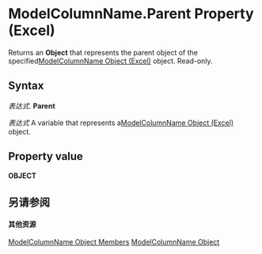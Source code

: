 
# ModelColumnName.Parent Property (Excel)

Returns an  **Object** that represents the parent object of the specified[ModelColumnName Object (Excel)](63a5eefe-b54d-0075-c116-8a752c881834.md) object. Read-only.


## Syntax

 _表达式_. **Parent**

 _表达式_ A variable that represents a[ModelColumnName Object (Excel)](63a5eefe-b54d-0075-c116-8a752c881834.md) object.


## Property value

 **OBJECT**


## 另请参阅


#### 其他资源


[ModelColumnName Object Members](http://msdn.microsoft.com/library/b27889a8-4ed3-d060-7e29-83cbd58a6124%28Office.15%29.aspx)
[ModelColumnName Object](63a5eefe-b54d-0075-c116-8a752c881834.md)